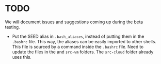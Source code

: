 # TODO

We will document issues and suggestions coming up during the beta testing. 

- Put the SEED alias in `.bash_aliases`, instead of putting them in
the `.bashrc` file. This way, the aliases can be easily imported
to other shells. This file is sourced by a command inside 
the `.bashrc` file.  Need to update the files in the and `src-vm` folders. 
The `src-cloud` folder already uses this.

